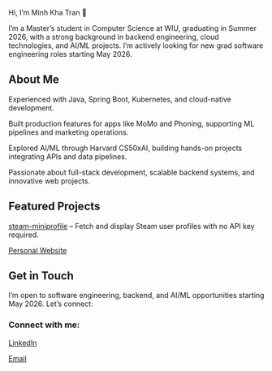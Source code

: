 Hi, I’m Minh Kha Tran 👋

I’m a Master’s student in Computer Science at WIU, graduating in Summer 2026, with a strong background in backend engineering, cloud technologies, and AI/ML projects. I’m actively looking for new grad software engineering roles starting May 2026.

## About Me

Experienced with Java, Spring Boot, Kubernetes, and cloud-native development.

Built production features for apps like MoMo and Phoning, supporting ML pipelines and marketing operations.

Explored AI/ML through Harvard CS50xAI, building hands-on projects integrating APIs and data pipelines.

Passionate about full-stack development, scalable backend systems, and innovative web projects.

## Featured Projects

[steam-miniprofile](https://github.com/gamer2810/steam-miniprofile)
 – Fetch and display Steam user profiles with no API key required.

[Personal Website](https://ark.k3k.dev/)

## Get in Touch

I’m open to software engineering, backend, and AI/ML opportunities starting May 2026. Let’s connect:

### Connect with me:
[LinkedIn](https://www.linkedin.com/in/kha-3k-tran/)

[Email](mailto:khatranminh98us@gmail.com)
